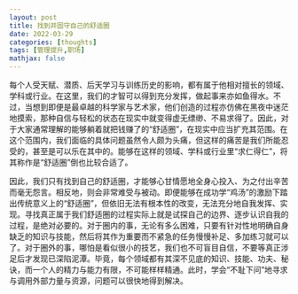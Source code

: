 ```yaml
---
layout: post
title: 找到并固守自己的舒适圈
date: 2022-03-29
categories: [thoughts]
tags: [管理提升,职场]
mathjax: false
---
```


每个人受天赋、潜质、后天学习与训练历史的影响，都有属于他相对擅长的领域、学科或行业。在这里，我们的才智可以得到充分发挥，做起事来亦如鱼得水。不过，当想到即便是最卓越的科学家与艺术家，他们创造的过程亦仿佛在黑夜中迷茫地摸索，那种自信与轻松的状态在现实中就变得虚无缥缈、不易求得了。因此，对于大家通常理解的能够躺着就把钱赚了的“舒适圈”，在现实中应当扩充其范围。在这个范围内，我们面临的具体问题虽然令人颇为头痛，但这样的痛苦是我们所能忍受的，甚至是可以乐在其中的。能够在这样的领域、学科或行业里“求仁得仁”，将其称作是“舒适圈”倒也比较合适了。

因此，我们只有找到自己的舒适圈，才能够心甘情愿地全身心投入、为之付出辛苦而毫无怨言。相反地，则会非常难受与被动。即便能够在成功学“鸡汤”的激励下踏出传统意义上的“舒适圈”，但依旧无法有根本性的改变，无法充分地自我发挥、实现。寻找真正属于我们舒适圈的过程实际上就是试探自己的边界、逐步认识自我的过程，是绝对必要的。对于圈内的事，无论有多么困难，只要有针对性地明确自身缺乏的知识与技能，然后将其作为重要而不紧急的任务慢慢补足、多加练习就可以了。对于圈外的事，哪怕是看似很小的技艺，我们也不可盲目自信，不要等真正涉足后才发现已深陷泥潭。毕竟，每个领域都有其深不见底的知识、技能、功夫、秘诀，而一个人的精力与能力有限，不可能样样精通。此时，学会“不耻下问”地寻求与调用外部力量与资源，问题可以很快地得到解决。
